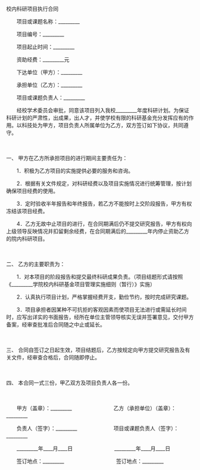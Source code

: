 



校内科研项目执行合同



 

　　项目或课题名称：_________　　

　　项目编号：_________　　

　　项目起止时间：_________　　

　　资助经费：_________元　　

　　下达单位（甲方）：_________　　

　　承担单位（乙方）：_________　　

　　项目或课题负责人：_________　　

　　经校学术委员会审批，同意该项目列入我校_________年度科研计划。为保证科研计划的严肃性，出成果，出人才，并使学校有限的科研基金充分发挥应有的作用。以科技处为甲方，项目负责人所属单位为乙方，双方签订如下协议，共同遵守。

　　

一、
甲方在乙方所承担项目的进行期间主要责任为：

　　1．积极为乙方项目的实施提供必要的服务和咨询。

　　2．根据有关文件规定，对科研经费以及项目实施情况进行统筹管理，按计划确保项目经费的使用。

　　3．定时验收半年报告和年终报告，若乙方不能按时上交阶段报告，甲方有权冻结该项目经费。

　　4．乙方无故中止项目的进行，在合同期满后仍不提交研究报告，甲方有权向上级领导反映情况并扣留剩余经费，在合同期满后的_________年内停止资助乙方的院内科研项目。

　　

二、
乙方的主要职责为：

　　1．对本项目的阶段报告和提交最终科研成果负责。（项目结题形式请按照《_________学院校内科研基金项目管理实施细则（暂行）》实施）

　　2．认真执行项目计划，严格掌握经费开支，勤俭节约，按时完成研究课题。

　　3．项目承担者因某种不可抗拒的客观因素而使项目无法进行或需延长时间时，应写出详实的书面报告，经所在单位主管领导核实无误并签署意见，交付甲方备案，经审查批准后合同随之中止或延长。

　　

三、
合同自签订之日起生效，项目结题后，乙方按规定向甲方提交研究报告及有关文件，经审查合格后，合同随即停止。

　　

四、
本合同一式三份，甲乙双方及项目负责人各一份。

　　

　　甲方（盖章）：_________　　　　　　　　乙方（承担单位）（盖章）：_________　　

　　负责人（签字）：_________　　　　　　　项目或课题负责人（签字）：_________　　

　　_________年____月____日　　　　　　　　_________年____月____日　　

　　签订地点：_________　　　　　　　　　　签订地点：_________